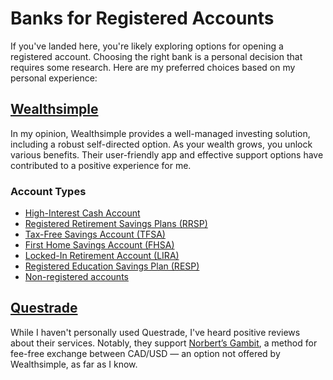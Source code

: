 # Banks for Registered Accounts

If you've landed here, you're likely exploring options for opening a registered account. Choosing the right bank is a personal decision that requires some research. Here are my preferred choices based on my personal experience:

## [Wealthsimple](https://www.wealthsimple.com/en-ca)

In my opinion, Wealthsimple provides a well-managed investing solution, including a robust self-directed option. As your wealth grows, you unlock various benefits. Their user-friendly app and effective support options have contributed to a positive experience for me.

### Account Types

- [High-Interest Cash Account](https://www.wealthsimple.com/en-ca/spend)
- [Registered Retirement Savings Plans (RRSP)](https://www.wealthsimple.com/en-ca/accounts/rrsp)
- [Tax-Free Savings Account (TFSA)](https://www.wealthsimple.com/en-ca/accounts/tfsa)
- [First Home Savings Account (FHSA)](https://www.wealthsimple.com/en-ca/accounts/fhsa)
- [Locked-In Retirement Account (LIRA)](https://www.wealthsimple.com/en-ca/accounts/lira)
- [Registered Education Savings Plan (RESP)](https://www.wealthsimple.com/en-ca/accounts/resp)
- [Non-registered accounts](https://www.wealthsimple.com/en-ca/accounts/non-registered)

## [Questrade](https://www.questrade.com/)

While I haven't personally used Questrade, I've heard positive reviews about their services. Notably, they support [Norbert’s Gambit](https://www.youtube.com/watch?v=q6Q1dzK8vts), a method for fee-free exchange between CAD/USD — an option not offered by Wealthsimple, as far as I know.